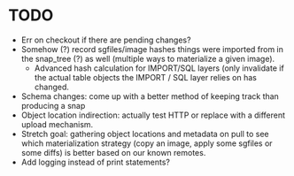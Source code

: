 # TODO
  * Err on checkout if there are pending changes?
  * Somehow (?) record sgfiles/image hashes things were imported from in the snap_tree (?) as well
    (multiple ways to materialize a given image).
    * Advanced hash calculation for IMPORT/SQL layers (only invalidate if the actual table objects the IMPORT
      / SQL layer relies on has changed.
  * Schema changes: come up with a better method of keeping track than producing a snap
  * Object location indirection: actually test HTTP or replace with a different upload mechanism.
  * Stretch goal: gathering object locations and metadata on pull to see which materialization strategy (copy an image,
    apply some sgfiles or some diffs) is better based on our known remotes.
  * Add logging instead of print statements?
